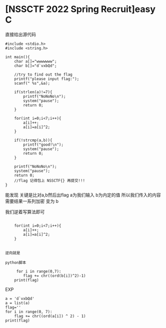 # [NSSCTF 2022 Spring Recruit]easy C

直接给出源代码

```cobol
#include <stdio.h>
#include <string.h>
 
int main(){
    char a[]="wwwwwww";
    char b[]="d`vxbQd";
 
    //try to find out the flag
    printf("please input flag:");
    scanf(" %s",&a);
 
    if(strlen(a)!=7){
        printf("NoNoNo\n");
        system("pause");
        return 0;
    }
 
    for(int i=0;i<7;i++){
        a[i]++;
        a[i]=a[i]^2;
    }
 
    if(!strcmp(a,b)){
        printf("good!\n");
        system("pause");
        return 0;
    }
 
    printf("NoNoNo\n");
    system("pause");
    return 0;
    //flag 记得包上 NSSCTF{} 再提交!!!
}
```

能发现 关键是比对a,b然后出flag a为我们输入 b为内定的值 所以我们传入的内容需要结果一系列加密 变为 b

我们逆着写算法即可

```cobol
 
    for(int i=0;i<7;i++){
        a[i]++;
        a[i]=a[i]^2;
    }
 
 
逆向就是
 
python脚本
    
     for i in range(0,7):
        flag += chr((ord(b[i])^2)-1)
    print(flag)
```

EXP

```cobol
a = 'd`vxbQd'
a = list(a)
flag=''
for i in range(0, 7):
    flag += chr((ord(a[i]) ^ 2) - 1)
print(flag)
```
